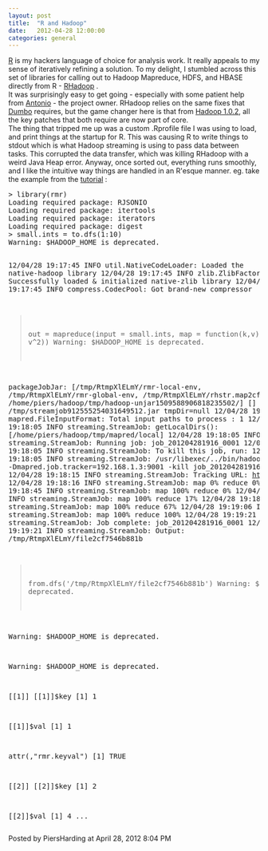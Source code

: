 ```yaml
---
layout: post
title:  "R and Hadoop"
date:   2012-04-28 12:00:00
categories: general
---
```



<p>
<a href="http://www.r-project.org/">R</a> is my hackers language of choice for analysis work.  It really appeals to my sense of iteratively refining a solution.  To my delight, I stumbled across this set of libraries for calling out to Hadoop Mapreduce, HDFS, and HBASE directly from R - <a href="https://github.com/RevolutionAnalytics/RHadoop">RHadoop</a> .
<br/>
It was surprisingly easy to get going - especially with some patient help from <a href="https://github.com/piccolbo">Antonio</a> - the project owner.  RHadoop relies on the same fixes that <a href="https://github.com/klbostee/dumbo/wiki">Dumbo</a> requires, but the game changer here is that from <a href="http://hadoop.apache.org/common/releases.html#3+Apr%2C+2012%3A+Release+1.0.2+available">Hadoop 1.0.2</a>, all the key patches that both require are now part of core.<br/>
The thing that tripped me up was a custom .Rprofile file I was using to load, and print things at the startup for R.  This was causing R to write things to stdout which is what Hadoop streaming is using to pass data between tasks.  This corrupted the data transfer, which was killing RHadoop with a weird Java Heap error.  Anyway, once sorted out, everything runs smoothly, and I like the intuitive way things are handled in an R'esque manner. eg. take the example from the <a href="https://github.com/RevolutionAnalytics/RHadoop/wiki/Tutorial">tutorial</a> :
<pre>
> library(rmr)
Loading required package: RJSONIO
Loading required package: itertools
Loading required package: iterators
Loading required package: digest
> small.ints = to.dfs(1:10)
Warning: $HADOOP_HOME is deprecated.

12/04/28 19:17:45 INFO util.NativeCodeLoader: Loaded the native-hadoop library
12/04/28 19:17:45 INFO zlib.ZlibFactory: Successfully loaded & initialized native-zlib library
12/04/28 19:17:45 INFO compress.CodecPool: Got brand-new compressor
> out = mapreduce(input = small.ints, map = function(k,v) keyval(v, v^2))
Warning: $HADOOP_HOME is deprecated.

packageJobJar: [/tmp/RtmpXlELmY/rmr-local-env, /tmp/RtmpXlELmY/rmr-global-env, 
                              /tmp/RtmpXlELmY/rhstr.map2cf71bf8a3a9, 
                              /home/piers/hadoop/tmp/hadoop-unjar1509588906818235502/] []
                              /tmp/streamjob912555254031649512.jar tmpDir=null
12/04/28 19:18:04 INFO mapred.FileInputFormat: Total input paths to process : 1
12/04/28 19:18:05 INFO streaming.StreamJob: getLocalDirs(): [/home/piers/hadoop/tmp/mapred/local]
12/04/28 19:18:05 INFO streaming.StreamJob: Running job: job_201204281916_0001
12/04/28 19:18:05 INFO streaming.StreamJob: To kill this job, run:
12/04/28 19:18:05 INFO streaming.StreamJob: /usr/libexec/../bin/hadoop job 
                             -Dmapred.job.tracker=192.168.1.3:9001 -kill job_201204281916_0001
12/04/28 19:18:15 INFO streaming.StreamJob: Tracking URL: http://192.168.1.3:50030/jobdetails.jsp?jobid=job_201204281916_0001
12/04/28 19:18:16 INFO streaming.StreamJob:  map 0%  reduce 0%
12/04/28 19:18:45 INFO streaming.StreamJob:  map 100%  reduce 0%
12/04/28 19:18:54 INFO streaming.StreamJob:  map 100%  reduce 17%
12/04/28 19:18:57 INFO streaming.StreamJob:  map 100%  reduce 67%
12/04/28 19:19:06 INFO streaming.StreamJob:  map 100%  reduce 100%
12/04/28 19:19:21 INFO streaming.StreamJob: Job complete: job_201204281916_0001
12/04/28 19:19:21 INFO streaming.StreamJob: Output: /tmp/RtmpXlELmY/file2cf7546b881b
> from.dfs('/tmp/RtmpXlELmY/file2cf7546b881b')
Warning: $HADOOP_HOME is deprecated.

Warning: $HADOOP_HOME is deprecated.

Warning: $HADOOP_HOME is deprecated.

[[1]]
[[1]]$key
[1] 1

[[1]]$val
[1] 1

attr(,"rmr.keyval")
[1] TRUE

[[2]]
[[2]]$key
[1] 2

[[2]]$val
[1] 4
...
</pre>
</p>


<div id="a000094more"><div id="more">

</div></div>

<p class="posted">Posted by PiersHarding at April 28, 2012  8:04 PM</p>





